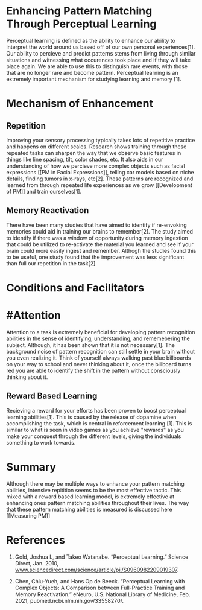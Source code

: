 # Enhancing Pattern Matching Through Perceptual Learning 

Perceptual learning is defined as the ability to enhance our ability to interpret the world around us based off of our own personal experiences[1].  Our ability to percieve and predict patterns stems from living through similar situations and witnessing what occurences took place and if they will take place again.  We are able to use this to distinguish rare events, with those that are no longer rare and become pattern.  Perceptual learning is an extremely important mechanism for studying learning and memory [1].  

# Mechanism of Enhancement

## Repetition
Improving your sensory processing typically takes lots of repetitive practice and happens on different scales.  Research shows training through these repeated tasks can sharpen the way that we observe basic features in things like line spacing, tilt, color shades, etc. It also aids in our understanding of how we percieve more complex objects such as facial expressions [[PM in Facial Expressions]], telling car models based on niche details, finding tumors in x-rays, etc[2].  These patterns are recognized and learned from through repeated life experiences as we grow [[Development of PM]] and train ourselves[1].  

## Memory Reactivation
There have been many studies that have aimed to identify if re-envoking memories could aid in training our brains to remember[2].  The study aimed to identify if there was a window of opportunity during memory ingestion that could be utilized to re-activate the material you learned and see if your brain could more easily ingest and remember.  Althogh the studies found this to be useful, one study found that the improvement was less significant than full our repetition in the task[2].  

# Conditions and Facilitators

# #Attention
Attention to a task is extremely beneficial for developing pattern recognition abilities in the sense of identifying, understanding, and rememebering the subject.  Although, it has been shown that it is not necessary[1].  The background noise of pattern recognition can still settle in your brain without you even realizing it.  Think of yourself always walking past blue billboards on your way to school and never thinking about it, once the billboard turns red you are able to identify the shift in the pattern without consciously thinking about it.  

## Reward Based Learning
Recieving a reward for your efforts has been proven to boost perceptual learning abilities[1].  This is caused by the release of dopamine when accomplishing the task, which is central in reforcement learning [1].  This is similar to what is seen in video games as you achieve "rewards" as you make your conquest through the different levels, giving the individuals something to work towards.  

# Summary
Although there may be multiple ways to enhance your pattern matching abilities, intensive repitition seems to be the most effective tactic.  This mixed with a reward based learning model, is extremely effective at enhancing ones pattern matching abilities throughout their lives. The way that these pattern matching abilities is measured is discussed here [[Measuring PM]]




# References
1. Gold, Joshua I., and Takeo Watanabe. “Perceptual Learning.” Science Direct, Jan. 2010, www.sciencedirect.com/science/article/pii/S0960982209019307. 

2. Chen, Chiu-Yueh, and Hans Op de Beeck. “Perceptual Learning with Complex Objects: A Comparison between Full-Practice Training and Memory Reactivation.” eNeuro, U.S. National Library of Medicine, Feb. 2021, pubmed.ncbi.nlm.nih.gov/33558270/. 